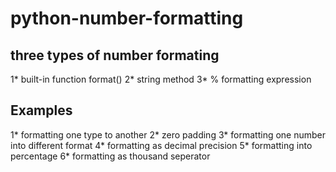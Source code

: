 # python-number-formatting
## three types of number formating
1* built-in function format()
2* string method
3* % formatting expression
## Examples
1* formatting one type to another
2* zero padding
3* formatting one number into different format
4* formatting as decimal precision
5* formatting into percentage
6* formatting as thousand seperator
